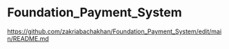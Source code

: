 # Foundation_Payment_System
https://github.com/zakriabachakhan/Foundation_Payment_System/edit/main/README.md
